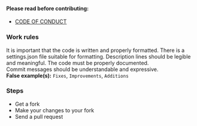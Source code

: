 #### Please read before contributing:
+ [CODE OF CONDUCT](https://github.com/fract-lang/fract/blob/master/CODE_OF_CONDUCT.md)

### Work rules
It is important that the code is written and properly formatted. There is a settings.json file suitable for formatting. Description lines should be legible and meaningful. The code must be properly documented.
<br>
Commit messages should be understandable and expressive.<br>
**False example(s):** ``Fixes``, ``Improvements``, ``Additions``

### Steps
+ Get a fork
+ Make your changes to your fork
+ Send a pull request
